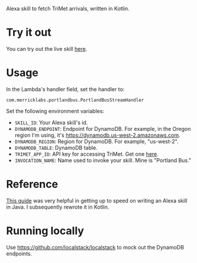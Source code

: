 Alexa skill to fetch TriMet arrivals, written in Kotlin.

# Try it out

You can try out the live skill [here](https://www.amazon.com/David-Merrick-Portland-Bus/dp/B01NB9LCZK/ref=sr_1_1?ie=UTF8&qid=1538191917&sr=8-1&keywords=portland+bus).

# Usage

In the Lambda's handler field, set the handler to: 
```
com.merricklabs.portlandbus.PortlandBusStreamHandler
```

Set the following environment variables:
- `SKILL_ID`: Your Alexa skill's id.
- `DYNAMODB_ENDPOINT`: Endpoint for DynamoDB. For example, in the Oregon region I'm using, it's https://dynamodb.us-west-2.amazonaws.com.
- `DYNAMODB_REGION`: Region for DynamoDB. For example, "us-west-2".
- `DYNAMODB_TABLE`: DynamoDB table.
- `TRIMET_APP_ID`: API key for accessing TriMet. Get one [here](https://developer.trimet.org/).
- `INVOCATION_NAME`: Name used to invoke your skill. Mine is "Portland Bus." 

# Reference

[This guide](https://alexa-skills-kit-sdk-for-java.readthedocs.io/en/latest/Developing-Your-First-Skill.html) was very helpful in getting up to speed on writing an Alexa skill in Java. I subsequently rewrote it in Kotlin.

# Running locally

Use https://github.com/localstack/localstack to mock out the DynamoDB endpoints.
